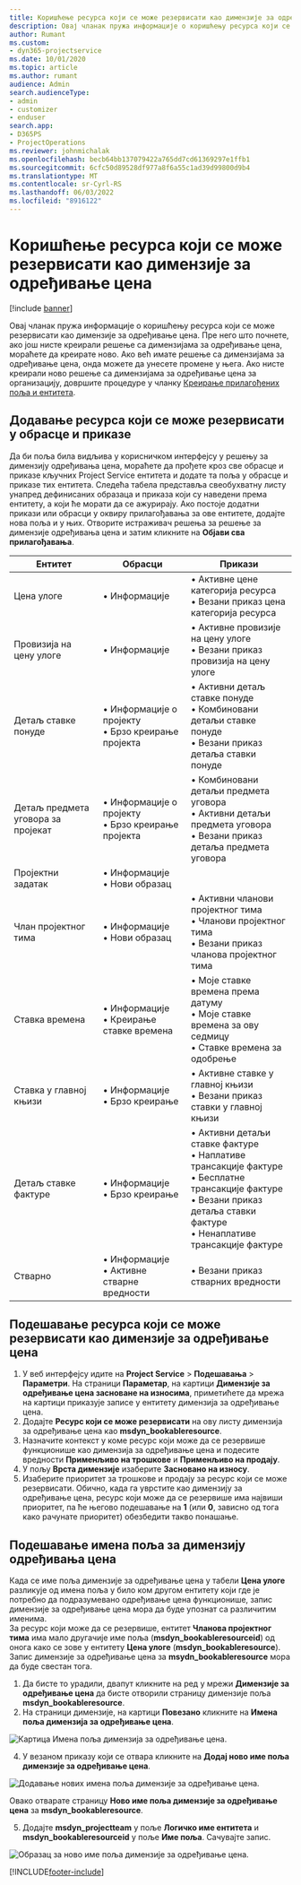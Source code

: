 ```yaml
---
title: Коришћење ресурса који се може резервисати као димензије за одређивање цена
description: Овај чланак пружа информације о коришћењу ресурса који се може резервисати као димензије за одређивање цена.
author: Rumant
ms.custom:
- dyn365-projectservice
ms.date: 10/01/2020
ms.topic: article
ms.author: rumant
audience: Admin
search.audienceType:
- admin
- customizer
- enduser
search.app:
- D365PS
- ProjectOperations
ms.reviewer: johnmichalak
ms.openlocfilehash: becb64bb137079422a765dd7cd61369297e1ffb1
ms.sourcegitcommit: 6cfc50d89528df977a8f6a55c1ad39d99800d9b4
ms.translationtype: MT
ms.contentlocale: sr-Cyrl-RS
ms.lasthandoff: 06/03/2022
ms.locfileid: "8916122"
---
```

# <a name="use-bookable-resource-as-a-pricing-dimension"></a>Коришћење ресурса који се може резервисати као димензије за одређивање цена

[!include [banner](../includes/psa-now-project-operations.md)]

Овај чланак пружа информације о коришћењу ресурса који се може резервисати као димензије за одређивање цена. Пре него што почнете, ако још нисте креирали решење са димензијама за одређивање цена, мораћете да креирате ново. Ако већ имате решење са димензијама за одређивање цена, онда можете да унесете промене у њега. Ако нисте креирали ново решење са димензијама за одређивање цена за организацију, довршите процедуре у чланку [Креирање прилагођених поља и ентитета](create-custom-fields-entities.md).

## <a name="add-bookable-resource-to-forms-and-views"></a>Додавање ресурса који се може резервисати у обрасце и приказе
Да би поља била видљива у корисничком интерфејсу у решењу за димензију одређивања цена, мораћете да прођете кроз све обрасце и приказе кључних Project Service ентитета и додате та поља у обрасце и приказе тих ентитета.
Следећа табела представља свеобухватну листу унапред дефинисаних образаца и приказа који су наведени према ентитету, а који ће морати да се ажурирају. Ако постоје додатни прикази или обрасци у оквиру прилагођавања за ове ентитете, додајте нова поља и у њих.
Отворите истраживач решења за решење за димензије одређивања цена и затим кликните на **Објави сва прилагођавања**.


|   Ентитет        | Обрасци   |Прикази        |
| ------------------------------|---------------------------------|----------------------------------|
|  Цена улоге|• Информације |• Активне цене категорија ресурса<br> • Везани приказ цена категорија ресурса|
|  Провизија на цену улоге|• Информације|• Активне провизије на цену улоге<br>• Везани приказ провизија на цену улоге|
|  Детаљ ставке понуде|• Информације о пројекту<br>• Брзо креирање пројекта|• Активни детаљ ставке понуде<br>• Комбиновани детаљи ставке понуде<br>• Везани приказ детаља ставки понуде|
|  Детаљ предмета уговора за пројекат|• Информације о пројекту<br>• Брзо креирање пројекта|• Комбиновани детаљи предмета уговора<br>• Активни детаљи предмета уговора<br>• Везани приказ детаља предмета уговора|
|  Пројектни задатак|• Информације<br>• Нови образац||
|  Члан пројектног тима|• Информације<br>• Нови образац|• Активни чланови пројектног тима<br>• Чланови пројектног тима<br>• Везани приказ чланова пројектног тима|
|  Ставка времена|• Информације<br>• Креирање ставке времена|• Моје ставке времена према датуму<br>• Моје ставке времена за ову седмицу<br>• Ставке времена за одобрење|
|  Ставка у главној књизи|• Информације<br>• Брзо креирање|• Активне ставке у главној књизи<br>• Везани приказ ставки у главној књизи|
|  Детаљ ставке фактуре|• Информације<br>• Брзо креирање|• Активни детаљи ставке фактуре<br>• Наплативе трансакције фактуре<br>• Бесплатне трансакције фактуре<br>• Везани приказ детаља ставки фактуре<br>• Ненаплативе трансакције фактуре|
|  Стварно|• Информације<br>• Активне стварне вредности|• Везани приказ стварних вредности|

## <a name="set-up-bookable-resource-as-a-pricing-dimension"></a>Подешавање ресурса који се може резервисати као димензије за одређивање цена

1. У веб интерфејсу идите на **Project Service** > **Подешавања** > **Параметри**. На страници **Параметар**, на картици **Димензије за одређивање цена засноване на износима**, приметићете да мрежа на картици приказује записе у ентитету димензија за одређивање цена. 
2. Додајте **Ресурс који се може резервисати** на ову листу димензија за одређивање цена као **msdyn_bookableresource**. 
3. Назначите контекст у коме ресурс који може да се резервише функционише као димензија за одређивање цена и подесите вредности **Применљиво на трошкове** и **Применљиво на продају**.
4. У пољу **Врста димензије** изаберите **Засновано на износу**. 
5. Изаберите приоритет за трошкове и продају за ресурс који се може резервисати. Обично, када га уврстите као димензију за одређивање цена, ресурс који може да се резервише има највиши приоритет, па ће његово подешавање на **1** (или **0**, зависно од тога како рачунате приоритет) обезбедити такво понашање.

## <a name="set-up-pricing-dimension-field-names"></a>Подешавање имена поља за димензију одређивања цена

Када се име поља димензије за одређивање цена у табели **Цена улоге** разликује од имена поља у било ком другом ентитету који где је потребно да подразумевано одређивање цена функционише, запис димензије за одређивање цена мора да буде упознат са различитим именима.    
За ресурс који може да се резервише, ентитет **Чланова пројектног тима** има мало другачије име поља (**msdyn_bookableresourceid**) од онога како се зове у ентитету **Цена улоге** (**msdyn_bookableresource**). Запис димензије за одређивање цена за **msydn_bookableresource** мора да буде свестан тога. 
1. Да бисте то урадили, двапут кликните на ред у мрежи **Димензије за одређивање цена** да бисте отворили страницу димензије поља **msdyn_bookableresource**.
2. На страници димензије, на картици **Повезано** кликните на **Имена поља димензија за одређивање цена**.

 ![Картица Имена поља димензија за одређивање цена.](media/PD-fieldname.png)

4. У везаном приказу који се отвара кликните на **Додај ново име поља димензије за одређивање цена**.

 ![Додавање нових имена поља димензије за одређивање цена.](media/Add-NewPD-fieldname.png)


Овако отварате страницу **Ново име поља димензије за одређивање цена** за **msdyn_bookableresource**. 

5. Додајте **msdyn_projectteam** у поље **Логичко име ентитета** и **msdyn_bookableresourceid** у поље **Име поља**. Сачувајте запис.

 ![Образац за ново име поља димензије за одређивање цена.](media/PD-fieldname-Added.png)


[!INCLUDE[footer-include](../includes/footer-banner.md)]

